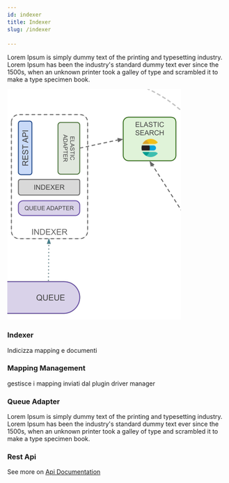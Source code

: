 ```yaml
---
id: indexer
title: Indexer
slug: /indexer

---
```


Lorem Ipsum is simply dummy text of the printing and typesetting industry. Lorem Ipsum has been the industry's standard
dummy text ever since the 1500s, when an unknown printer took a galley of type and scrambled it to make a type specimen book.

![img](../../static/img/indexer.png)

### Indexer

Indicizza mapping e documenti

### Mapping Management

gestisce i mapping inviati dal plugin driver manager

### Queue Adapter

Lorem Ipsum is simply dummy text of the printing and typesetting industry. Lorem Ipsum has been the industry's standard
dummy text ever since the 1500s, when an unknown printer took a galley of type and scrambled it to make a type specimen book.

### Rest Api

See more on [Api Documentation](/docs/api/index-writer-api)

